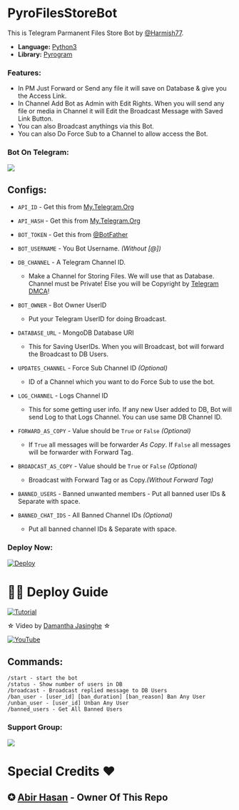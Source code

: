 # PyroFilesStoreBot
This is Telegram Parmanent Files Store Bot by [@Harmish77](https://github.com/Harmish77/PyroFilesStoreBot).

* **Language:** [Python3](https://www.python.org)
* **Library:** [Pyrogram](https://docs.pyrogram.org)

### Features:
- In PM Just Forward or Send any file it will save on Database & give you the Access Link.
- In Channel Add Bot as Admin with Edit Rights. When you will send any file or media in Channel it will Edit the Broadcast Message with Saved Link Button.
- You can also Broadcast anythings via this Bot.
- You can also Do Force Sub to a Channel to allow access the Bot.

###  Bot On Telegram:
<a href="https://t.me/FilestooLinkBot"><img src="https://img.shields.io/badge/File%20To%20Link%20Bot-blue.svg?logo=telegram"></a>

## Configs:
- `API_ID` - Get this from [My.Telegram.Org](https://my.telegram.org)
- `API_HASH` - Get this from [My.Telegram.Org](https://my.telegram.org)
- `BOT_TOKEN` - Get this from [@BotFather](https://t.me/BotFather)
- `BOT_USERNAME` - You Bot Username. *(Without [@])*
- `DB_CHANNEL` - A Telegram Channel ID.
	- Make a Channel for Storing Files. We will use that as Database. Channel must be Private! Else you will be Copyright by [Telegram DMCA](https://t.me/dmcatelegram)!

- `BOT_OWNER` - Bot Owner UserID
	- Put your Telegram UserID for doing Broadcast.

- `DATABASE_URL` - MongoDB Database URI
	- This for Saving UserIDs. When you will Broadcast, bot will forward the Broadcast to DB Users.

- `UPDATES_CHANNEL` - Force Sub Channel ID *(Optional)*
	- ID of a Channel which you want to do Force Sub to use the bot. 

- `LOG_CHANNEL` - Logs Channel ID
	- This for some getting user info. If any new User added to DB, Bot will send Log to that Logs Channel. You can use same DB Channel ID.

- `FORWARD_AS_COPY` - Value should be `True` or `False` *(Optional)*
	- If `True` all messages will be forwarder *As Copy*. If `False` all messages will be forwarder with Forward Tag.

- `BROADCAST_AS_COPY` - Value should be `True` or `False` *(Optional)*
  	- Broadcast with Forward Tag or as Copy.*(Without Forward Tag)*

- `BANNED_USERS` - Banned unwanted members
         - Put all banned user IDs & Separate with space.

- `BANNED_CHAT_IDS` - All Banned Channel IDs *(Optional)*
	- Put all banned channel IDs & Separate with space.


### Deploy Now:
[![Deploy](https://www.herokucdn.com/deploy/button.svg)](https://heroku.com/deploy?template=https://github.com/Harmish77/FileToLinkBot)

# 🧙‍♀️ Deploy Guide

[![Tutorial](https://yt-embed.herokuapp.com/embed?v=BAgK95gkyN8)](https://www.youtube.com/watch?v=BAgK95gkyN8)

☆ Video by [Damantha Jasinghe](https://www.youtube.com/watch?v=BAgK95gkyN8) ☆

[![YouTube](https://img.shields.io/badge/YouTube-Video%20Tutorial-red?logo=youtube)](https://www.youtube.com/watch?v=BAgK95gkyN8)
## Commands:
```
/start - start the bot
/status - Show number of users in DB
/broadcast - Broadcast replied message to DB Users
/ban_user - [user_id] [ban_duration] [ban_reason] Ban Any User
/unban_user - [user_id] Unban Any User
/banned_users - Get All Banned Users
```

### Support Group:
<a href="https://t.me/AnkiSupport_Official"><img src="https://img.shields.io/badge/Telegram-Join%20Telegram%20Group-blue.svg?logo=telegram"></a>

# Special Credits ❤

## ✪ [Abir Hasan](https://github.com/Harmish77/PyroFilesStoreBot) - Owner Of This Repo
